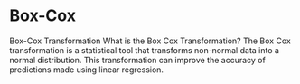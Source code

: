 # Box-Cox
Box-Cox Transformation
What is the Box Cox Transformation?
The Box Cox transformation is a statistical tool that transforms non-normal data into a normal distribution. This transformation can improve the accuracy of predictions made using linear regression.
